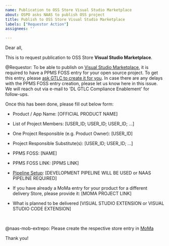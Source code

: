 ```yaml
---
name: Publication to OSS Store Visual Studio Marketplace
about: OSPO asks NAAS to publish OSS project
title: Publish to OSS Store Visual Studio Marketplace
labels: ["Requestor Action"]
assignees: ''

---
```


Dear all,

This is to request publication to OSS Store **Visual Studio Marketplace**.


@Requestor: To be able to publish on [Visual Studio Marketplace](https://marketplace.visualstudio.com/vscode), it is required to have a PPMS FOSS entry for your open source project.
To get this entry, please [ask GTLC to create it for you](https://itsm.services.sap/sp?id=sc_cat_item&sys_id=5050b27a1bbe9910b0a620a6bb4bcbfe&sysparm_category=f68b2abe1b3a9910b0a620a6bb4bcb9a&catalog_id=04ce6e71db12d910034ca8ebd396199e). In case there are any delays with the PPMS FOSS entry creation, please let us know here in this issue. We will reach out via e-mail to 'DL GTLC Compliance Enablement' for follow-ups.

Once this has been done, please fill out below form:

- Product / App Name: [OFFICIAL PRODUCT NAME]

- List of Project Members: [USER_ID; USER_ID; USER_ID; ...]

- One Project Responsible (e.g. Product Owner): [USER_ID]

- Project Responsible Substitute(s): [USER_ID; USER_ID; ...]

- PPMS FOSS: [NAME]

- PPMS FOSS LINK: [PPMS LINK]

- [Pipeline Setup](https://go.sap.corp/OSS-Pipelines): [DEVELOPMENT PIPELINE WILL BE USED or NAAS PIPELINE REQUIRED]

- If you have already a MoMa entry for your product for a different delivery Store, please provide it: [MOMA PROJECT LINK] 
- What is planned to be delivered [VISUAL STUDIO EXTENSION or VISUAL STUDIO CODE EXTENSION]

&nbsp;


@naas-mob-extrepo: Please create the respective store entry in [MoMa](https://moma.mo.sap.corp)

Thank you!
